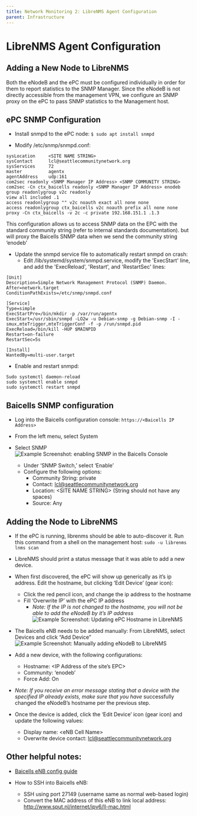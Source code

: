 ```yaml
---
title: Network Monitoring 2: LibreNMS Agent Configuration
parent: Infrastructure
---
```


# LibreNMS Agent Configuration

## Adding a New Node to LibreNMS

Both the eNodeB and the ePC must be configured individually in order for them to report statistics to the SNMP Manager. Since the eNodeB is not directly accessible from the management VPN, we configure an SNMP proxy on the ePC to pass SNMP statistics to the Management host.

## ePC SNMP Configuration

* Install snmpd to the ePC node:
``` $ sudo apt install snmpd ```

* Modify /etc/snmp/snmpd.conf:

```
sysLocation 	<SITE NAME STRING>
sysContact  	lcl@seattlecommunitynetwork.org
sysServices 	72
master      	agentx
agentAddress	udp:161
com2sec readonly <SNMP Manager IP Address> <SNMP COMMUNITY STRING>
com2sec -Cn ctx_baicells readonly <SNMP Manager IP Address> enodeb
group readonlygroup v2c readonly
view all included .1
access readonlygroup "" v2c noauth exact all none none
access readonlygroup ctx_baicells v2c noauth prefix all none none
proxy -Cn ctx_baicells -v 2c -c private 192.168.151.1 .1.3
```

This configuration allows us to access SNMP data on the EPC with the standard community string (refer to internal standards documentation). but will proxy the Baicells SNMP data when we send the community string ‘enodeb’

* Update the snmpd service file to automatically restart snmpd on crash:
   * Edit /lib/systemd/system/snmpd.service, modify the 'ExecStart' line, and add the 'ExecReload', 'Restart', and 'RestartSec' lines:

```
[Unit]
Description=Simple Network Management Protocol (SNMP) Daemon.
After=network.target
ConditionPathExists=/etc/snmp/snmpd.conf

[Service]
Type=simple
ExecStartPre=/bin/mkdir -p /var/run/agentx
ExecStart=/usr/sbin/snmpd -LO2w -u Debian-snmp -g Debian-snmp -I -smux,mteTrigger,mteTriggerConf -f -p /run/snmpd.pid
ExecReload=/bin/kill -HUP $MAINPID
Restart=on-failure
RestartSec=5s

[Install]
WantedBy=multi-user.target
```

* Enable and restart snmpd:
```
Sudo systemctl daemon-reload
sudo systemctl enable snmpd
sudo systemctl restart snmpd
```

## Baicells SNMP configuration
* Log into the Baicells configuration console:
```https://<Baicells IP Address>```

* From the left menu, select System

* Select SNMP
![Example Screenshot: enabling SNMP in the Baicells Console](https://i.imgur.com/YanPtMs.png)
   * Under ‘SNMP Switch,’ select ‘Enable’
   * Configure the following options:
      * Community String: private
      * Contact: lcl@seattlecommunitynetwork.org
      * Location: \<SITE NAME STRING\> (String should not have any spaces)
      * Source: Any

## Adding the Node to LibreNMS
* If the ePC is running, librenms should be able to auto-discover it. Run this command from a shell on the management host:
```sudo -u librenms lnms scan```

* LibreNMS should print a status message that it was able to add a new device.

* When first discovered, the ePC will show up generically as it’s ip address. Edit the hostname, but clicking ‘Edit Device’ (gear icon):
   * Click the red pencil icon, and change the ip address to the hostname
   * Fill ‘Overwrite IP’ with the ePC IP address
      * *Note: If the IP is not changed to the hostname, you will not be able to add the eNodeB by it’s IP address*
![Example Screenshot: Updating ePC Hostname in LibreNMS](https://i.imgur.com/LHeL3Zq.png)

* The Baicells eNB needs to be added manually: From LibreNMS, select Devices and click “Add Device”
![Example Screenshot: Manually adding eNodeB to LibreNMS](https://i.imgur.com/Tlqpbh3.png)

* Add a new device, with the following configurations:
   * Hostname: <IP Address of the site’s EPC>
   * Community: ‘enodeb’
   * Force Add: On

* *Note: If you receive an error message stating that a device with the specified IP already exists, make sure that you have* successfully changed the eNodeB’s hostname per the previous step.

* Once the device is added, click the ‘Edit Device’ icon (gear icon) and update the following values:
   * Display name: \<eNB Cell Name\>
   * Overwrite device contact: lcl@seattlecommunitynetwork.org

## Other helpful notes:

* [Baicells eNB config guide](https://img.baicells.com//Upload/20210810/FILE/195c7e84-47d9-4acb-aa00-cba0e080d885.pdf)

* How to SSH into Baicells eNB:
   * SSH using port 27149 (username same as normal web-based login)
   * Convert the MAC address of this eNB to link local address: http://www.sput.nl/internet/ipv6/ll-mac.html

